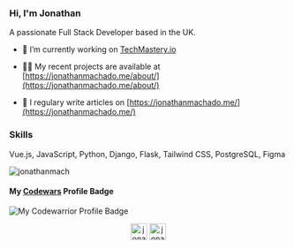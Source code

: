 ### Hi, I'm Jonathan
A passionate Full Stack Developer based in the UK.

- 🔭  I’m currently working on [TechMastery.io](https://github.com/jonathanmach/techmastery.io)

- 👨‍💻  My recent projects are available at [https://jonathanmachado.me/about/](https://jonathanmachado.me/about/)

- 📝  I regulary write articles on [https://jonathanmachado.me/](https://jonathanmachado.me/)



### Skills
Vue.js, JavaScript, Python, Django, Flask, Tailwind CSS, PostgreSQL, Figma

<p><img align="center" src="https://github-readme-stats.vercel.app/api/top-langs/?username=jonathanmach&layout=compact&hide=html" alt="jonathanmach" /></p>

#### My [Codewars](https://www.codewars.com/) Profile Badge

![My Codewarrior Profile Badge](https://www.codewars.com/users/jonathanmach/badges/large)

<p align="center">
<a href="https://twitter.com/jonathanfmach" target="blank"><img align="center" src="https://cdn.jsdelivr.net/npm/simple-icons@3.0.1/icons/twitter.svg" alt="jonathanfmach" height="30" width="30" /></a>
<a href="https://linkedin.com/in/jonathanfmachado" target="blank"><img align="center" src="https://cdn.jsdelivr.net/npm/simple-icons@3.0.1/icons/linkedin.svg" alt="jonathanfmachado" height="30" width="30" /></a>
</p>
